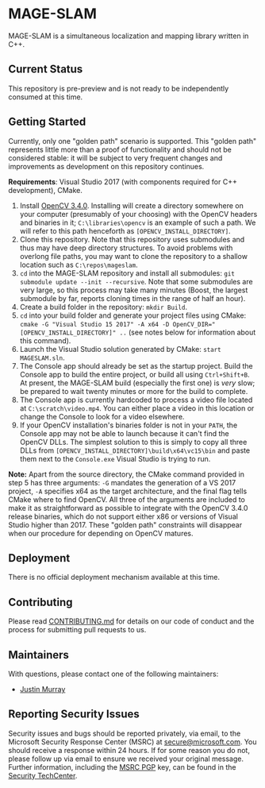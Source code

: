 # MAGE-SLAM

MAGE-SLAM is a simultaneous localization and mapping library written in 
C++.

## Current Status

This repository is pre-preview and is not ready to be independently 
consumed at this time.

## Getting Started

Currently, only one "golden path" scenario is supported. This "golden path"
represents little more than a proof of functionality and should not be 
considered stable: it will be subject to very frequent changes and 
improvements as development on this repository continues.

**Requirements**: Visual Studio 2017 (with components required for C++
development), CMake.

1. Install [OpenCV 3.4.0](https://opencv.org/releases/). Installing will 
create a directory somewhere on your computer (presumably of your choosing)
with the OpenCV headers and binaries in it; `C:\libraries\opencv` is an
example of such a path. We will refer to this path henceforth as
`[OPENCV_INSTALL_DIRECTORY]`.
1. Clone this repository. Note that this repository uses submodules and 
thus may have deep directory structures. To avoid problems with overlong 
file paths, you may want to clone the repository to a shallow location 
such as `C:\repos\mageslam`.
1. `cd` into the MAGE-SLAM repository and install all submodules: 
`git submodule update --init --recursive`. 
Note that some submodules are very large, so this process may take many 
minutes (Boost, the largest submodule by far, reports cloning times in 
the range of half an hour).
1. Create a build folder in the repository: `mkdir Build`.
1. `cd` into your build folder and generate your project files using
CMake: 
`cmake -G "Visual Studio 15 2017" -A x64 -D OpenCV_DIR="[OPENCV_INSTALL_DIRECTORY]" ..`
(see notes below for information about this command).
1. Launch the Visual Studio solution generated by CMake: 
`start MAGESLAM.sln`.
1. The Console app should already be set as the startup project. Build
the Console app to build the entire project, or build all using 
`Ctrl+Shift+B`. At present, the MAGE-SLAM build (especially the first one)
is *very* slow; be prepared to wait twenty minutes or more for the build to
complete.
1. The Console app is currently hardcoded to process a video file located at
`C:\scratch\video.mp4`. You can either place a video in this location or 
change the Console to look for a video elsewhere.
1. If your OpenCV installation's binaries folder is not in your `PATH`, the
Console app may not be able to launch because it can't find the OpenCV 
DLLs. The simplest solution to this is simply to copy all three DLLs 
from `[OPENCV_INSTALL_DIRECTORY]\build\x64\vc15\bin` and paste them next to
the `Console.exe` Visual Studio is trying to run.

**Note:** Apart from the source directory, the CMake command provided in step 5 
has three arguments: `-G` mandates the generation of a VS 2017 project, 
`-A` specifies x64 as the target architecture, and the final flag tells 
CMake where to find OpenCV. All three of the arguments are included to make
it as straightforward as possible to integrate with the OpenCV 3.4.0 
release binaries, which do not support either x86 or versions of Visual 
Studio higher than 2017. These "golden path" constraints will disappear
when our procedure for depending on OpenCV matures.

## Deployment

There is no official deployment mechanism available at this time.

## Contributing

Please read [CONTRIBUTING.md](CONTRIBUTING.md) for details on our code of
conduct and the process for submitting pull requests to us.

## Maintainers

With questions, please contact one of the following maintainers:

- [Justin Murray](https://twitter.com/syntheticmagus)

## Reporting Security Issues

Security issues and bugs should be reported privately, via email, to the 
Microsoft Security Response Center (MSRC) at 
[secure@microsoft.com](mailto:secure@microsoft.com).
You should receive a response within 24 hours. If for some reason you do 
not, please follow up via email to ensure we received your original
message. Further information, including the
[MSRC PGP](https://technet.microsoft.com/en-us/security/dn606155)
key, can be found in the 
[Security TechCenter](https://technet.microsoft.com/en-us/security/default).
